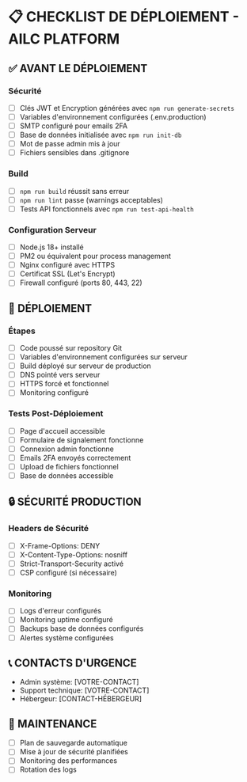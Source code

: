 # 📋 CHECKLIST DE DÉPLOIEMENT - AILC PLATFORM

## ✅ AVANT LE DÉPLOIEMENT

### Sécurité
- [ ] Clés JWT et Encryption générées avec `npm run generate-secrets`
- [ ] Variables d'environnement configurées (.env.production)
- [ ] SMTP configuré pour emails 2FA
- [ ] Base de données initialisée avec `npm run init-db`
- [ ] Mot de passe admin mis à jour
- [ ] Fichiers sensibles dans .gitignore

### Build
- [ ] `npm run build` réussit sans erreur
- [ ] `npm run lint` passe (warnings acceptables)
- [ ] Tests API fonctionnels avec `npm run test-api-health`

### Configuration Serveur
- [ ] Node.js 18+ installé
- [ ] PM2 ou équivalent pour process management
- [ ] Nginx configuré avec HTTPS
- [ ] Certificat SSL (Let's Encrypt)
- [ ] Firewall configuré (ports 80, 443, 22)

## 🚀 DÉPLOIEMENT

### Étapes
- [ ] Code poussé sur repository Git
- [ ] Variables d'environnement configurées sur serveur
- [ ] Build déployé sur serveur de production
- [ ] DNS pointé vers serveur
- [ ] HTTPS forcé et fonctionnel
- [ ] Monitoring configuré

### Tests Post-Déploiement
- [ ] Page d'accueil accessible
- [ ] Formulaire de signalement fonctionne
- [ ] Connexion admin fonctionne
- [ ] Emails 2FA envoyés correctement
- [ ] Upload de fichiers fonctionnel
- [ ] Base de données accessible

## 🔒 SÉCURITÉ PRODUCTION

### Headers de Sécurité
- [ ] X-Frame-Options: DENY
- [ ] X-Content-Type-Options: nosniff
- [ ] Strict-Transport-Security activé
- [ ] CSP configuré (si nécessaire)

### Monitoring
- [ ] Logs d'erreur configurés
- [ ] Monitoring uptime configuré
- [ ] Backups base de données configurés
- [ ] Alertes système configurées

## 📞 CONTACTS D'URGENCE
- Admin système: [VOTRE-CONTACT]
- Support technique: [VOTRE-CONTACT]
- Hébergeur: [CONTACT-HÉBERGEUR]

## 🔄 MAINTENANCE
- [ ] Plan de sauvegarde automatique
- [ ] Mise à jour de sécurité planifiées
- [ ] Monitoring des performances
- [ ] Rotation des logs